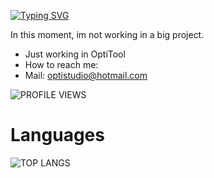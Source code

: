 [![Typing SVG](https://readme-typing-svg.demolab.com?font=Oswald&size=40&pause=1000&color=F70000&center=false&vCenter=true&width=435&lines=OptiStudio;I+am+a+Batch+developer)](https://git.io/typing-svg)

In this moment, im not working in a big project.

- Just working in OptiTool
- How to reach me:
- Mail: optistudio@hotmail.com

![PROFILE VIEWS](https://komarev.com/ghpvc/?username=OptiStudioXD&color=brightgreen)

# Languages
![TOP LANGS](https://github-readme-stats.vercel.app/api/top-langs/?username=OptiStudioXD&langs_count=3&theme=radical)


